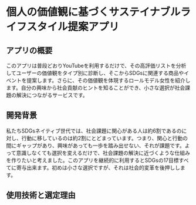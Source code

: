 # 個人の価値観に基づくサステイナブルライフスタイル提案アプリ
## アプリの概要
このアプリは普段どおりYouTubeを利用するだけで、その高評価リストを分析してユーザーの価値観をタイプ別に診断し、そこからSDGsに関連する商品やイベントを提案します。さらに、その価値観を体現するロールモデル女性を紹介します。自分の興味から社会貢献のヒントを知ることができ、小さな選択が社会課題の解決につながるサービスです。
## 開発背景
私たちSDGsネイティブ世代では、社会課題に関心がある人は約6割であるのに対し、行動に移しているのは約2割にとどまっています。つまり、関心と行動の間にギャップがあり、興味があっても一歩を踏み出せない、それが課題です。よって意識しなくても選択を変えるだけで、社会課題の解決に近づくような仕組みを作りたいと考えました。このアプリを継続的に利用するとSDGsの17目標すべてに寄与出来ます。初めは小さな選択ですが、それは社会的変革を後押しします。
## 使用技術と選定理由
